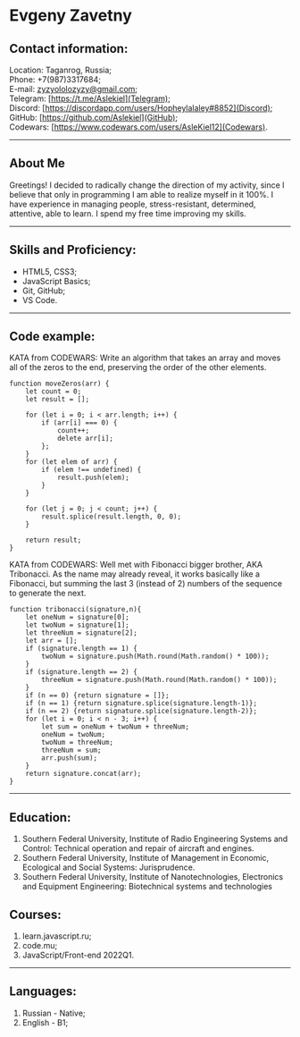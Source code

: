 # Evgeny Zavetny
## Contact information:

Location: Taganrog, Russia;    
Phone: +7(987)3317684;    
E-mail: [zyzyololozyzy@gmail.com](E-mail);    
Telegram: [https://t.me/Aslekiel](Telegram);   
Discord: [https://discordapp.com/users/Hopheylalaley#8852](Discord);    
GitHub: [https://github.com/Aslekiel](GitHub);   
Codewars: [https://www.codewars.com/users/AsleKiel12](Codewars).    

*********

## About Me

Greetings! I decided to radically change the direction of my activity, since I believe that only in programming I am able to realize myself in it 100%. I have experience in managing people, stress-resistant, determined, attentive, able to learn. I spend my free time improving my skills.

*********

## Skills and Proficiency:
* HTML5, CSS3;
* JavaScript Basics;
* Git, GitHub;
* VS Code.

*********

## Code example:

KATA from CODEWARS: Write an algorithm that takes an array and moves all of the zeros to the end, preserving the order of the other elements.
```
function moveZeros(arr) {
    let count = 0;
    let result = [];

    for (let i = 0; i < arr.length; i++) {
        if (arr[i] === 0) {
            count++;
            delete arr[i];
        };
    }
    for (let elem of arr) {
        if (elem !== undefined) {
            result.push(elem);
        }
    }

    for (let j = 0; j < count; j++) {
        result.splice(result.length, 0, 0);
    }

    return result;
}
```

KATA from CODEWARS: Well met with Fibonacci bigger brother, AKA Tribonacci. As the name may already reveal, it works basically like a Fibonacci, but summing the last 3 (instead of 2) numbers of the sequence to generate the next.

```
function tribonacci(signature,n){
    let oneNum = signature[0];
    let twoNum = signature[1];
    let threeNum = signature[2];
    let arr = [];
    if (signature.length == 1) {
        twoNum = signature.push(Math.round(Math.random() * 100));
    }
    if (signature.length == 2) {
        threeNum = signature.push(Math.round(Math.random() * 100));
    }
    if (n == 0) {return signature = []};
    if (n == 1) {return signature.splice(signature.length-1)};
    if (n == 2) {return signature.splice(signature.length-2)};
    for (let i = 0; i < n - 3; i++) {
        let sum = oneNum + twoNum + threeNum;
        oneNum = twoNum;
        twoNum = threeNum;
        threeNum = sum;
        arr.push(sum);
    }
    return signature.concat(arr);
}
```
*********

## Education:
1. Southern Federal University, Institute of Radio Engineering Systems and Control: Technical operation and repair of aircraft and engines.
2. Southern Federal University, Institute of Management in Economic, Ecological and Social Systems: Jurisprudence.
3. Southern Federal University, Institute of Nanotechnologies, Electronics and Equipment Engineering: Biotechnical systems and technologies

## Courses:
1. learn.javascript.ru;
2. code.mu;
3. JavaScript/Front-end 2022Q1.

*********

## Languages:
1. Russian - Native;
2. English - B1;